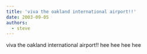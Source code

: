 ```yaml
---
title: 'viva the oakland international airport!!'
date: 2003-09-05
authors:
  - steve
---
```


viva the oakland international airport!! hee hee hee hee

